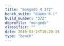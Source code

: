 ```yaml
---
title: "mongodb 4 372"
bench_suite: "Nuxeo 8.1"
build_number: "372"
dbprofile: "mongodb"
classifier: ""
date: 2016-03-24T16:20:34
type: "bench"
---
```

